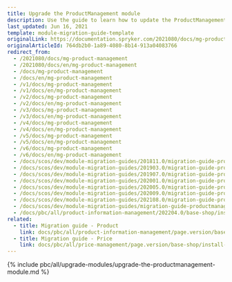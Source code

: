 ```yaml
---
title: Upgrade the ProductManagement module
description: Use the guide to learn how to update the ProductManagement module to a newer version.
last_updated: Jun 16, 2021
template: module-migration-guide-template
originalLink: https://documentation.spryker.com/2021080/docs/mg-product-management
originalArticleId: 764db2b0-1a89-4080-8b14-913a04083766
redirect_from:
  - /2021080/docs/mg-product-management
  - /2021080/docs/en/mg-product-management
  - /docs/mg-product-management
  - /docs/en/mg-product-management
  - /v1/docs/mg-product-management
  - /v1/docs/en/mg-product-management
  - /v2/docs/mg-product-management
  - /v2/docs/en/mg-product-management
  - /v3/docs/mg-product-management
  - /v3/docs/en/mg-product-management
  - /v4/docs/mg-product-management
  - /v4/docs/en/mg-product-management
  - /v5/docs/mg-product-management
  - /v5/docs/en/mg-product-management
  - /v6/docs/mg-product-management
  - /v6/docs/en/mg-product-management
  - /docs/scos/dev/module-migration-guides/201811.0/migration-guide-productmanagement.html
  - /docs/scos/dev/module-migration-guides/201903.0/migration-guide-productmanagement.html
  - /docs/scos/dev/module-migration-guides/201907.0/migration-guide-productmanagement.html
  - /docs/scos/dev/module-migration-guides/202001.0/migration-guide-productmanagement.html
  - /docs/scos/dev/module-migration-guides/202005.0/migration-guide-productmanagement.html
  - /docs/scos/dev/module-migration-guides/202009.0/migration-guide-productmanagement.html
  - /docs/scos/dev/module-migration-guides/202108.0/migration-guide-productmanagement.html
  - /docs/scos/dev/module-migration-guides/migration-guide-productmanagement.html
  - /docs/pbc/all/product-information-management/202204.0/base-shop/install-and-upgrade/upgrade-modules/upgrade-the-productmanagement-module.html
related:
  - title: Migration guide - Product
    link: docs/pbc/all/product-information-management/page.version/base-shop/install-and-upgrade/upgrade-modules/upgrade-the-product-module.html
  - title: Migration guide - Price
    link: docs/pbc/all/price-management/page.version/base-shop/install-and-upgrade/upgrade-modules/upgrade-the-price-module.html
---
```

{% include pbc/all/upgrade-modules/upgrade-the-productmanagement-module.md %} <!-- To edit, see /_includes/pbc/all/upgrade-modules/upgrade-the-productmanagement-module.md -->
